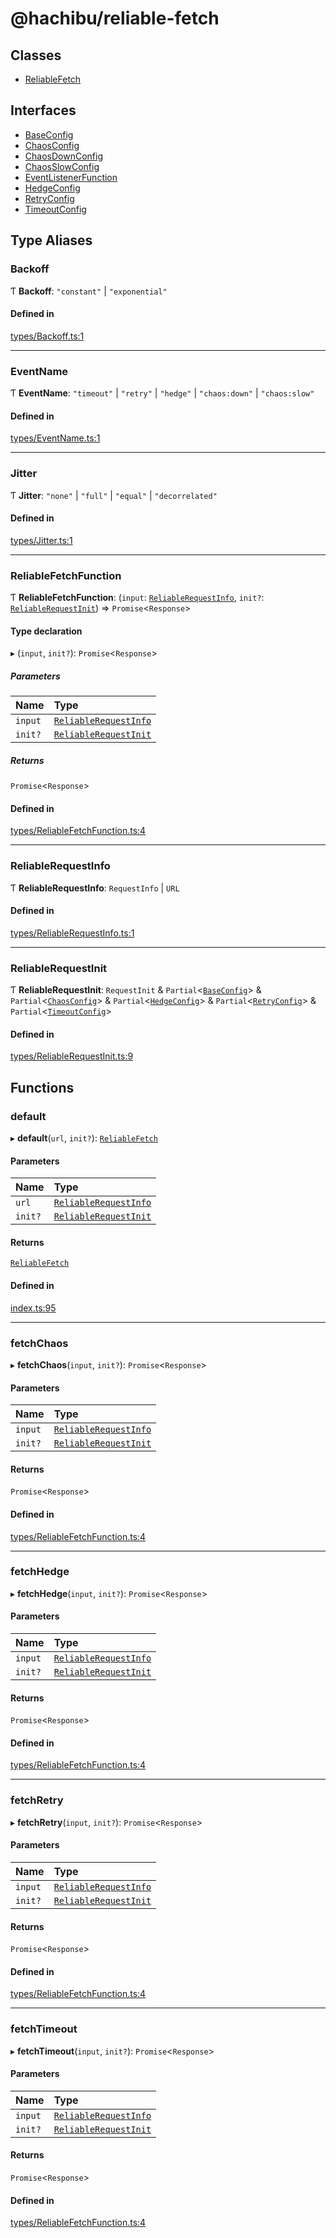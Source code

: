 # @hachibu/reliable-fetch

## Classes

- [ReliableFetch](classes/ReliableFetch.md)

## Interfaces

- [BaseConfig](interfaces/BaseConfig.md)
- [ChaosConfig](interfaces/ChaosConfig.md)
- [ChaosDownConfig](interfaces/ChaosDownConfig.md)
- [ChaosSlowConfig](interfaces/ChaosSlowConfig.md)
- [EventListenerFunction](interfaces/EventListenerFunction.md)
- [HedgeConfig](interfaces/HedgeConfig.md)
- [RetryConfig](interfaces/RetryConfig.md)
- [TimeoutConfig](interfaces/TimeoutConfig.md)

## Type Aliases

### Backoff

Ƭ **Backoff**: ``"constant"`` \| ``"exponential"``

#### Defined in

[types/Backoff.ts:1](https://github.com/hachibu/reliable-fetch/blob/main/src/types/Backoff.ts#L1)

___

### EventName

Ƭ **EventName**: ``"timeout"`` \| ``"retry"`` \| ``"hedge"`` \| ``"chaos:down"`` \| ``"chaos:slow"``

#### Defined in

[types/EventName.ts:1](https://github.com/hachibu/reliable-fetch/blob/main/src/types/EventName.ts#L1)

___

### Jitter

Ƭ **Jitter**: ``"none"`` \| ``"full"`` \| ``"equal"`` \| ``"decorrelated"``

#### Defined in

[types/Jitter.ts:1](https://github.com/hachibu/reliable-fetch/blob/main/src/types/Jitter.ts#L1)

___

### ReliableFetchFunction

Ƭ **ReliableFetchFunction**: (`input`: [`ReliableRequestInfo`](README.md#reliablerequestinfo), `init?`: [`ReliableRequestInit`](README.md#reliablerequestinit)) => `Promise`<`Response`\>

#### Type declaration

▸ (`input`, `init?`): `Promise`<`Response`\>

##### Parameters

| Name | Type |
| :------ | :------ |
| `input` | [`ReliableRequestInfo`](README.md#reliablerequestinfo) |
| `init?` | [`ReliableRequestInit`](README.md#reliablerequestinit) |

##### Returns

`Promise`<`Response`\>

#### Defined in

[types/ReliableFetchFunction.ts:4](https://github.com/hachibu/reliable-fetch/blob/main/src/types/ReliableFetchFunction.ts#L4)

___

### ReliableRequestInfo

Ƭ **ReliableRequestInfo**: `RequestInfo` \| `URL`

#### Defined in

[types/ReliableRequestInfo.ts:1](https://github.com/hachibu/reliable-fetch/blob/main/src/types/ReliableRequestInfo.ts#L1)

___

### ReliableRequestInit

Ƭ **ReliableRequestInit**: `RequestInit` & `Partial`<[`BaseConfig`](interfaces/BaseConfig.md)\> & `Partial`<[`ChaosConfig`](interfaces/ChaosConfig.md)\> & `Partial`<[`HedgeConfig`](interfaces/HedgeConfig.md)\> & `Partial`<[`RetryConfig`](interfaces/RetryConfig.md)\> & `Partial`<[`TimeoutConfig`](interfaces/TimeoutConfig.md)\>

#### Defined in

[types/ReliableRequestInit.ts:9](https://github.com/hachibu/reliable-fetch/blob/main/src/types/ReliableRequestInit.ts#L9)

## Functions

### default

▸ **default**(`url`, `init?`): [`ReliableFetch`](classes/ReliableFetch.md)

#### Parameters

| Name | Type |
| :------ | :------ |
| `url` | [`ReliableRequestInfo`](README.md#reliablerequestinfo) |
| `init?` | [`ReliableRequestInit`](README.md#reliablerequestinit) |

#### Returns

[`ReliableFetch`](classes/ReliableFetch.md)

#### Defined in

[index.ts:95](https://github.com/hachibu/reliable-fetch/blob/main/src/index.ts#L95)

___

### fetchChaos

▸ **fetchChaos**(`input`, `init?`): `Promise`<`Response`\>

#### Parameters

| Name | Type |
| :------ | :------ |
| `input` | [`ReliableRequestInfo`](README.md#reliablerequestinfo) |
| `init?` | [`ReliableRequestInit`](README.md#reliablerequestinit) |

#### Returns

`Promise`<`Response`\>

#### Defined in

[types/ReliableFetchFunction.ts:4](https://github.com/hachibu/reliable-fetch/blob/main/src/types/ReliableFetchFunction.ts#L4)

___

### fetchHedge

▸ **fetchHedge**(`input`, `init?`): `Promise`<`Response`\>

#### Parameters

| Name | Type |
| :------ | :------ |
| `input` | [`ReliableRequestInfo`](README.md#reliablerequestinfo) |
| `init?` | [`ReliableRequestInit`](README.md#reliablerequestinit) |

#### Returns

`Promise`<`Response`\>

#### Defined in

[types/ReliableFetchFunction.ts:4](https://github.com/hachibu/reliable-fetch/blob/main/src/types/ReliableFetchFunction.ts#L4)

___

### fetchRetry

▸ **fetchRetry**(`input`, `init?`): `Promise`<`Response`\>

#### Parameters

| Name | Type |
| :------ | :------ |
| `input` | [`ReliableRequestInfo`](README.md#reliablerequestinfo) |
| `init?` | [`ReliableRequestInit`](README.md#reliablerequestinit) |

#### Returns

`Promise`<`Response`\>

#### Defined in

[types/ReliableFetchFunction.ts:4](https://github.com/hachibu/reliable-fetch/blob/main/src/types/ReliableFetchFunction.ts#L4)

___

### fetchTimeout

▸ **fetchTimeout**(`input`, `init?`): `Promise`<`Response`\>

#### Parameters

| Name | Type |
| :------ | :------ |
| `input` | [`ReliableRequestInfo`](README.md#reliablerequestinfo) |
| `init?` | [`ReliableRequestInit`](README.md#reliablerequestinit) |

#### Returns

`Promise`<`Response`\>

#### Defined in

[types/ReliableFetchFunction.ts:4](https://github.com/hachibu/reliable-fetch/blob/main/src/types/ReliableFetchFunction.ts#L4)
